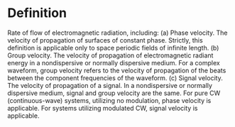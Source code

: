 # Definition

Rate of flow of electromagnetic radiation, including: (a) Phase
velocity. The velocity of propagation of surfaces of constant phase.
Strictly, this definition is applicable only to space periodic fields of
infinite length. (b) Group velocity. The velocity of propagation of
electromagnetic radiant energy in a nondispersive or normally dispersive
medium. For a complex waveform, group velocity refers to the velocity of
propagation of the beats between the component frequencies of the
waveform. (c) Signal velocity. The velocity of propagation of a signal.
In a nondispersive or normally dispersive medium, signal and group
velocity are the same. For pure CW (continuous-wave) systems, utilizing
no modulation, phase velocity is applicable. For systems utilizing
modulated CW, signal velocity is applicable.
